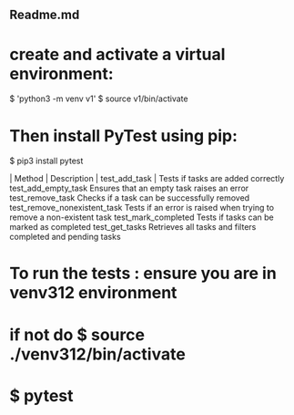 ## Readme.md
# create and activate a virtual environment:
$ 'python3 -m venv v1'
$ source v1/bin/activate
# Then install PyTest using pip:
$ pip3 install pytest


| Method	        | Description
| test_add_task	    | Tests if tasks are added correctly
test_add_empty_task	Ensures that an empty task raises an error
test_remove_task	Checks if a task can be successfully removed
test_remove_nonexistent_task	Tests if an error is raised when trying to remove a non-existent task
test_mark_completed	Tests if tasks can be marked as completed
test_get_tasks	Retrieves all tasks and filters completed and pending tasks


# To run the tests : ensure you are in venv312 environment
# if not do $ source ./venv312/bin/activate
# $ pytest